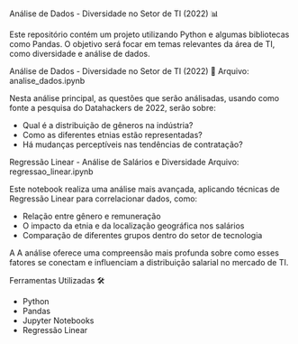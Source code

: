 Análise de Dados - Diversidade no Setor de TI (2022) 📊

Este repositório contém um projeto utilizando Python e algumas bibliotecas como Pandas. O objetivo será focar em temas relevantes da área de TI, como diversidade e análise de dados.


Análise de Dados - Diversidade no Setor de TI (2022) 📝
Arquivo: analise_dados.ipynb

Nesta análise principal, as questões que serão análisadas, usando como fonte a pesquisa do Datahackers de 2022, serão sobre:

- Qual é a distribuição de gêneros na indústria?
- Como as diferentes etnias estão representadas?
- Há mudanças perceptíveis nas tendências de contratação?

Regressão Linear - Análise de Salários e Diversidade 
Arquivo: regressao_linear.ipynb

Este notebook realiza uma análise mais avançada, aplicando técnicas de Regressão Linear para correlacionar dados, como:

- Relação entre gênero e remuneração
- O impacto da etnia e da localização geográfica nos salários
- Comparação de diferentes grupos dentro do setor de tecnologia

A A análise oferece uma compreensão mais profunda sobre como esses fatores se conectam e influenciam a distribuição salarial no mercado de TI.


Ferramentas Utilizadas 🛠️

- Python
- Pandas
- Jupyter Notebooks
- Regressão Linear
